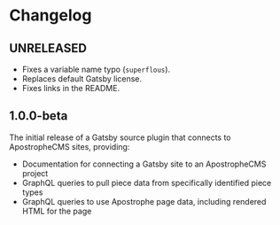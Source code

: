 # Changelog

## UNRELEASED

- Fixes a variable name typo (`superflous`).
- Replaces default Gatsby license.
- Fixes links in the README.

## 1.0.0-beta

The initial release of a Gatsby source plugin that connects to ApostropheCMS sites, providing:

- Documentation for connecting a Gatsby site to an ApostropheCMS project
- GraphQL queries to pull piece data from specifically identified piece types
- GraphQL queries to use Apostrophe page data, including rendered HTML for the page